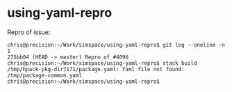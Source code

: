 # using-yaml-repro

Repro of issue:

    chris@precision:~/Work/simspace/using-yaml-repro$ git log --oneline -n 1
    275bb04 (HEAD -> master) Repro of #4096
    chris@precision:~/Work/simspace/using-yaml-repro$ stack build
    /tmp/hpack-pkg-dir7171/package.yaml: Yaml file not found: /tmp/package-common.yaml
    chris@precision:~/Work/simspace/using-yaml-repro$
